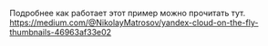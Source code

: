 Подробнее как работает этот пример можно прочитать тут.
https://medium.com/@NikolayMatrosov/yandex-cloud-on-the-fly-thumbnails-46963af33e02